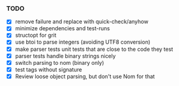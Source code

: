 ### TODO

* [x] remove failure and replace with quick-check/anyhow
* [x] minimize dependencies and test-runs
* [x] structopt for grit
* [x] use btoi to parse integers (avoiding UTF8 conversion)
* [x] make parser tests unit tests that are close to the code they test
* [x] parser tests handle binary strings nicely
* [x] switch parsing to nom (binary only)
* [x] test tags without signature
* [x] Review loose object parsing, but don't use Nom for that
